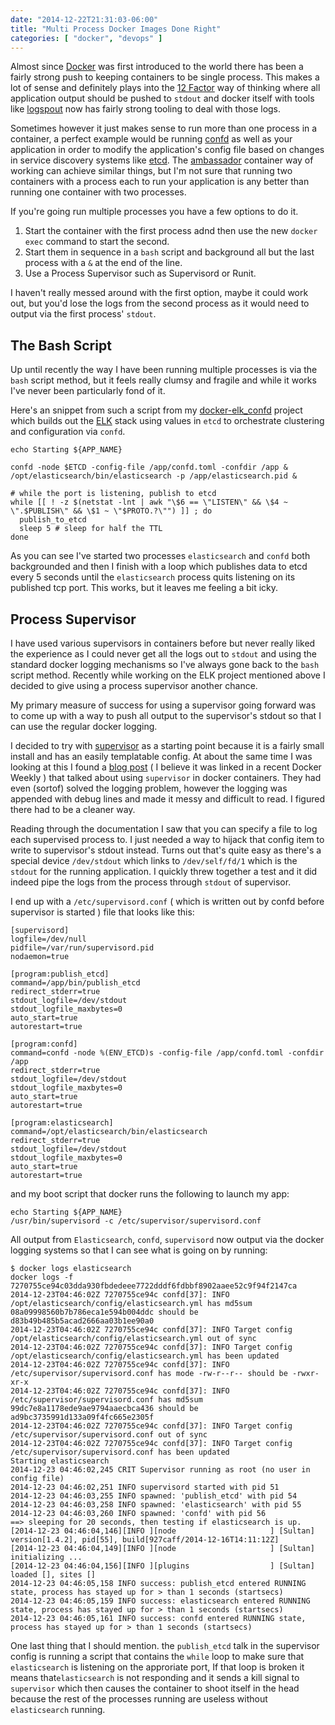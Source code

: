 ```yaml
---
date: "2014-12-22T21:31:03-06:00"
title: "Multi Process Docker Images Done Right"
categories: [ "docker", "devops" ]
---
```


Almost since [Docker](http://docker.com) was first introduced to the world there has been a fairly strong push to keeping containers to be single process.   This makes a lot of sense and definitely plays into the [12 Factor](http://12factor.net) way of thinking where all application output should be pushed to `stdout` and docker itself with tools like [logspout](https://github.com/progrium/logspout) now has fairly strong tooling to deal with those logs.

Sometimes however it just makes sense to run more than one process in a container,  a perfect example would be running [confd](https://github.com/kelseyhightower/confd) as well as your application in order to modify the application's config file based on changes in service discovery systems like [etcd](https://github.com/coreos/etcd).   The [ambassador](https://docs.docker.com/articles/ambassador_pattern_linking/) container way of working can achieve similar things, but I'm not sure that running two containers with a process each to run your application is any better than running one container with two processes.

<!--more-->

If you're going run multiple processes you have a few options to do it.

1. Start the container with the first process adnd then use the new `docker exec` command to start the second.
2. Start them in sequence in a `bash` script and background all but the last process with a `&` at the end of the line.
3. Use a Process Supervisor such as Supervisord or Runit.


I haven't really messed around with the first option, maybe it could work out, but you'd lose the logs from the second process as it would need to output via the first process' `stdout`.

The Bash Script
---------------

Up until recently the way I have been running multiple processes is via the `bash` script method, but it feels really clumsy and fragile and while it works I've never been particularly fond of it.

Here's an snippet from such a script from my [docker-elk_confd](https://github.com/paulczar/docker-elk_confd) project which builds out the [ELK]() stack using values in `etcd` to orchestrate clustering and configuration via `confd`.

```
echo Starting ${APP_NAME}

confd -node $ETCD -config-file /app/confd.toml -confdir /app &
/opt/elasticsearch/bin/elasticsearch -p /app/elasticsearch.pid &

# while the port is listening, publish to etcd
while [[ ! -z $(netstat -lnt | awk "\$6 == \"LISTEN\" && \$4 ~ \".$PUBLISH\" && \$1 ~ \"$PROTO.?\"") ]] ; do
  publish_to_etcd
  sleep 5 # sleep for half the TTL
done
```

As you can see I've started two processes `elasticsearch` and `confd` both backgrounded and then I finish with a loop which publishes data to etcd every 5 seconds until the `elasticsearch` process quits listening on its published tcp port.  This works, but it leaves me feeling a bit icky.

Process Supervisor
------------------

I have used various supervisors in containers before but never really liked the experience as I could never get all the logs out to `stdout` and using the standard docker logging mechanisms so I've always gone back to the `bash` script method.  Recently while working on the ELK project mentioned above I decided to give using a process supervisor another chance.

My primary measure of success for using a supervisor going forward was to come up with a way to push all output to the supervisor's stdout so that I can use the regular docker logging.

I decided to try with [supervisor](http://supervisord.org) as a starting point because it is a fairly small install and has an easily templatable config.   At about the same time I was looking at this I found a [blog post](http://supervisord.org) ( I believe it was linked in a recent Docker Weekly ) that talked about using `supervisor` in docker containers.  They had even (sortof) solved the logging problem,  however the logging was appended with debug lines and made it messy and difficult to read.  I figured there had to be a cleaner way.

Reading through the documentation I saw that you can specify a file to log each supervised process to.   I just needed a way to hijack that config item to write to supervisor's stdout instead.   Turns out that's quite easy as there's a special device `/dev/stdout` which links to `/dev/self/fd/1` which is the `stdout` for the running application.   I quickly threw together a test and it did indeed pipe the logs from the process through `stdout` of supervisor.

I end up with a `/etc/supervisord.conf` ( which is written out by confd before supervisor is started ) file that looks like this:

```
[supervisord]
logfile=/dev/null
pidfile=/var/run/supervisord.pid
nodaemon=true

[program:publish_etcd]
command=/app/bin/publish_etcd
redirect_stderr=true
stdout_logfile=/dev/stdout
stdout_logfile_maxbytes=0
auto_start=true
autorestart=true

[program:confd]
command=confd -node %(ENV_ETCD)s -config-file /app/confd.toml -confdir /app
redirect_stderr=true
stdout_logfile=/dev/stdout
stdout_logfile_maxbytes=0
auto_start=true
autorestart=true

[program:elasticsearch]
command=/opt/elasticsearch/bin/elasticsearch
redirect_stderr=true
stdout_logfile=/dev/stdout
stdout_logfile_maxbytes=0
auto_start=true
autorestart=true
```

and my boot script that docker runs the following to launch my app:

```
echo Starting ${APP_NAME}
/usr/bin/supervisord -c /etc/supervisor/supervisord.conf
```

All output from `Elasticsearch`, `confd`, `supervisord` now output via the docker logging systems so that I can see what is going on by running:

```
$ docker logs elasticsearch
docker logs -f 7270755ce94c03dda930fbdedeee7722dddf6fdbbf8902aaee52c9f94f2147ca
2014-12-23T04:46:02Z 7270755ce94c confd[37]: INFO /opt/elasticsearch/config/elasticsearch.yml has md5sum 08a09998560b7b786eca1e594b004ddc should be d83b49b485b5acad2666aa03b1ee90a0
2014-12-23T04:46:02Z 7270755ce94c confd[37]: INFO Target config /opt/elasticsearch/config/elasticsearch.yml out of sync
2014-12-23T04:46:02Z 7270755ce94c confd[37]: INFO Target config /opt/elasticsearch/config/elasticsearch.yml has been updated
2014-12-23T04:46:02Z 7270755ce94c confd[37]: INFO /etc/supervisor/supervisord.conf has mode -rw-r--r-- should be -rwxr-xr-x
2014-12-23T04:46:02Z 7270755ce94c confd[37]: INFO /etc/supervisor/supervisord.conf has md5sum 99dc7e8a1178ede9ae9794aaecbca436 should be ad9bc3735991d133a09f4fc665e2305f
2014-12-23T04:46:02Z 7270755ce94c confd[37]: INFO Target config /etc/supervisor/supervisord.conf out of sync
2014-12-23T04:46:02Z 7270755ce94c confd[37]: INFO Target config /etc/supervisor/supervisord.conf has been updated
Starting elasticsearch
2014-12-23 04:46:02,245 CRIT Supervisor running as root (no user in config file)
2014-12-23 04:46:02,251 INFO supervisord started with pid 51
2014-12-23 04:46:03,255 INFO spawned: 'publish_etcd' with pid 54
2014-12-23 04:46:03,258 INFO spawned: 'elasticsearch' with pid 55
2014-12-23 04:46:03,260 INFO spawned: 'confd' with pid 56
==> sleeping for 20 seconds, then testing if elasticsearch is up.
[2014-12-23 04:46:04,146][INFO ][node                     ] [Sultan] version[1.4.2], pid[55], build[927caff/2014-12-16T14:11:12Z]
[2014-12-23 04:46:04,149][INFO ][node                     ] [Sultan] initializing ...
[2014-12-23 04:46:04,156][INFO ][plugins                  ] [Sultan] loaded [], sites []
2014-12-23 04:46:05,158 INFO success: publish_etcd entered RUNNING state, process has stayed up for > than 1 seconds (startsecs)
2014-12-23 04:46:05,159 INFO success: elasticsearch entered RUNNING state, process has stayed up for > than 1 seconds (startsecs)
2014-12-23 04:46:05,161 INFO success: confd entered RUNNING state, process has stayed up for > than 1 seconds (startsecs)
```

One last thing that I should mention.  the `publish_etcd` talk in the supervisor config is running a script that contains the `while` loop to make sure that `elasticsearch` is listening on the approriate port, If that loop is broken it means that`elasticsearch` is not responding and it sends a kill signal to `supervisor` which then causes the container to shoot itself in the head because the rest of the  processes running are useless without `elasticsearch` running.
